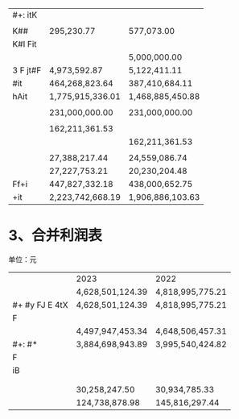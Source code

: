 <table><tr><td>#+: itK</td><td></td><td></td></tr><tr><td></td><td></td><td></td></tr><tr><td>K##</td><td>295,230.77</td><td>577,073.00</td></tr><tr><td>K#I Fit</td><td></td><td></td></tr><tr><td></td><td></td><td>5,000,000.00</td></tr><tr><td>3 F jt#F </td><td>4,973,592.87</td><td>5,122,411.11</td></tr><tr><td>#it</td><td>464,268,823.64</td><td>387,410,684.11</td></tr><tr><td>hAit</td><td>1,775,915,336.01</td><td>1,468,885,450.88</td></tr><tr><td></td><td></td><td></td></tr><tr><td></td><td>231,000,000.00</td><td>231,000,000.00</td></tr><tr><td></td><td></td><td></td></tr><tr><td></td><td>162,211,361.53</td><td></td></tr><tr><td></td><td></td><td>162,211,361.53</td></tr><tr><td></td><td></td><td></td></tr><tr><td></td><td>27,388,217.44</td><td>24,559,086.74</td></tr><tr><td></td><td>27,227,753.21</td><td>20,230,204.48</td></tr><tr><td>Ff+i</td><td>447,827,332.18</td><td>438,000,652.75</td></tr><tr><td>+it</td><td>2,223,742,668.19</td><td>1,906,886,103.63</td></tr></table>

# 3、合并利润表

单位：元  

<table><tr><td></td><td>2023 </td><td>2022 </td></tr><tr><td></td><td>4,628,501,124.39</td><td>4,818,995,775.21</td></tr><tr><td>#+ #y FJ E 4tX</td><td>4,628,501,124.39</td><td>4,818,995,775.21</td></tr><tr><td>F</td><td></td><td></td></tr><tr><td></td><td>4,497,947,453.34</td><td>4,648,506,457.31</td></tr><tr><td>#+: #*</td><td>3,884,698,943.89</td><td>3,995,540,424.82</td></tr><tr><td>F</td><td></td><td></td></tr><tr><td>iB</td><td></td><td></td></tr><tr><td> </td><td></td><td></td></tr><tr><td></td><td></td><td></td></tr><tr><td></td><td>30,258,247.50</td><td>30,934,785.33</td></tr><tr><td></td><td>124,738,878.98</td><td>145,816,297.44</td></tr></table>